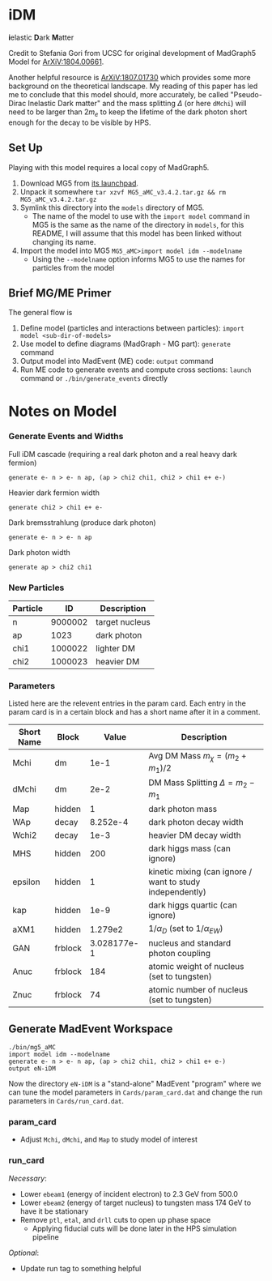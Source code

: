 # iDM
**i**elastic **D**ark **M**atter

Credit to Stefania Gori from UCSC for original development of MadGraph5 Model
for [ArXiV:1804.00661](https://arxiv.org/abs/1804.00661).

Another helpful resource is [ArXiV:1807.01730](https://arxiv.org/abs/1807.01730)
which provides some more background on the theoretical landscape. My reading
of this paper has led me to conclude that this model should, more accurately,
be called "Pseudo-Dirac Inelastic Dark matter" and the mass splitting $\Delta$
(or here `dMchi`) will need to be larger than $2m_e$ to keep the lifetime of
the dark photon short enough for the decay to be visible by HPS.

## Set Up
Playing with this model requires a local copy of MadGraph5.
1. Download MG5 from [its launchpad](https://launchpad.net/mg5amcnlo).
2. Unpack it somewhere `tar xzvf MG5_aMC_v3.4.2.tar.gz && rm MG5_aMC_v3.4.2.tar.gz`
3. Symlink this directory into the `models` directory of MG5.
    - The name of the model to use with the `import model` command in MG5
      is the same as the name of the directory in `models`, for this README,
      I will assume that this model has been linked without changing its name.
4. Import the model into MG5 `MG5_aMC>import model idm --modelname`
    - Using the `--modelname` option informs MG5 to use the names for particles
      from the model

## Brief MG/ME Primer
The general flow is
1. Define model (particles and interactions between particles): `import model <sub-dir-of-models>`
2. Use model to define diagrams (MadGraph - MG part): `generate` command
3. Output model into MadEvent (ME) code: `output` command
4. Run ME code to generate events and compute cross sections: 
   `launch` command or `./bin/generate_events` directly

# Notes on Model

### Generate Events and Widths
Full iDM cascade (requiring a real dark photon and a real heavy dark fermion)
```
generate e- n > e- n ap, (ap > chi2 chi1, chi2 > chi1 e+ e-)
```
Heavier dark fermion width
```
generate chi2 > chi1 e+ e-
```
Dark bremsstrahlung (produce dark photon)
```
generate e- n > e- n ap
```
Dark photon width
```
generate ap > chi2 chi1
```

### New Particles
Particle | ID      | Description
---------|---------|---------------
n        | 9000002 | target nucleus
ap       | 1023    | dark photon
chi1     | 1000022 | lighter DM
chi2     | 1000023 | heavier DM

### Parameters
Listed here are the relevent entries in the param card.
Each entry in the param card is in a certain block and has
a short name after it in a comment.

Short Name | Block | Value | Description
-----------|---|-------|-------------
Mchi | dm | 1e-1 | Avg DM Mass $m_\chi = (m_2+m_1)/2$
dMchi | dm | 2e-2 | DM Mass Splitting $\Delta = m_2-m_1$
Map | hidden | 1 | dark photon mass
WAp | decay | 8.252e-4 | dark photon decay width
Wchi2 | decay | 1e-3 | heavier DM decay width
MHS | hidden | 200 | dark higgs mass (can ignore)
epsilon | hidden | 1 | kinetic mixing (can ignore / want to study independently)
kap | hidden | 1e-9 | dark higgs quartic (can ignore)
aXM1 | hidden | 1.279e2 | $1/\alpha_D$ (set to $1/\alpha_{EW}$)
GAN | frblock | 3.028177e-1 | nucleus and standard photon coupling
Anuc | frblock | 184 | atomic weight of nucleus (set to tungsten)
Znuc | frblock | 74 | atomic number of nucleus (set to tungsten)

## Generate MadEvent Workspace
```
./bin/mg5_aMC
import model idm --modelname
generate e- n > e- n ap, (ap > chi2 chi1, chi2 > chi1 e+ e-)
output eN-iDM
```
Now the directory `eN-iDM` is a "stand-alone" MadEvent "program"
where we can tune the model parameters in `Cards/param_card.dat`
and change the run parameters in `Cards/run_card.dat`.

### param\_card
- Adjust `Mchi`, `dMchi`, and `Map` to study model of interest

### run\_card
*Necessary*:
- Lower `ebeam1` (energy of incident electron) to 2.3 GeV from 500.0
- Lower `ebeam2` (energy of target nucleus) to tungsten mass 174 GeV to have it be stationary
- Remove `ptl`, `etal`, and `drll` cuts to open up phase space
  - Applying fiducial cuts will be done later in the HPS simulation pipeline

*Optional*:
- Update run tag to something helpful

